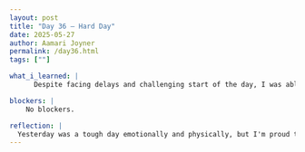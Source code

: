 ```yaml
---
layout: post
title: "Day 36 – Hard Day"
date: 2025-05-27
author: Aamari Joyner
permalink: /day36.html
tags: [""]

what_i_learned: |
      Despite facing delays and challenging start of the day, I was able to stay focused and continue researching content for the African Diaspora Media Hub. I gathered more information to help strengthen our platform and give it deeper cultural context. I also learned that even in difficult circumstances, staying committed to the work can still lead to progress. Frustrations within the program were expressed, especially around how admin communication has affected team morale. These conversations showed me how important it is to have a supportive environment when doing meaningful work.

blockers: |
    No blockers.

reflection: |
  Yesterday was a tough day emotionally and physically, but I'm proud that I still pushed through and contributed to our project. The delays and negative energy from administration made it harder to stay motivated, but talking with my peers reminded me that we're all in this together. It's disappointing when leadership speaks down to students, especially when we've been working hard. Still, our passion for this project keeps us going. I'm hopeful that we'll continue to rise above the negativity and let our work speak for itself.
---
```

